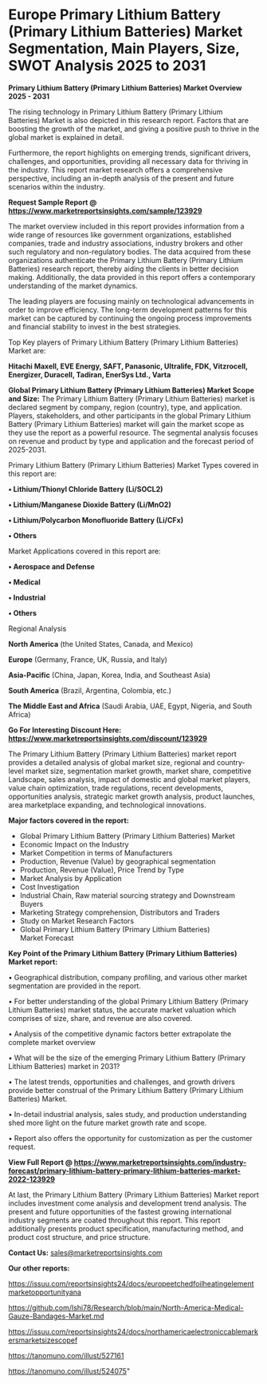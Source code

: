 # Europe Primary Lithium Battery (Primary Lithium Batteries) Market Segmentation, Main Players, Size, SWOT Analysis 2025 to 2031

<Strong> Primary Lithium Battery (Primary Lithium Batteries) Market Overview 2025 - 2031</strong>

The rising technology in Primary Lithium Battery (Primary Lithium Batteries) Market is also depicted in this research report. Factors that are boosting the growth of the market, and giving a positive push to thrive in the global market is explained in detail.

Furthermore, the report highlights on emerging trends, significant drivers, challenges, and opportunities, providing all necessary data for thriving in the industry. This report market research offers a comprehensive perspective, including an in-depth analysis of the present and future scenarios within the industry.

<strong>Request Sample Report @ <a href=https://www.marketreportsinsights.com/sample/123929>https://www.marketreportsinsights.com/sample/123929</a></strong>

The market overview included in this report provides information from a wide range of resources like government organizations, established companies, trade and industry associations, industry brokers and other such regulatory and non-regulatory bodies. The data acquired from these organizations authenticate the Primary Lithium Battery (Primary Lithium Batteries) research report, thereby aiding the clients in better decision making. Additionally, the data provided in this report offers a contemporary understanding of the market dynamics.

The leading players are focusing mainly on technological advancements in order to improve efficiency. The long-term development patterns for this market can be captured by continuing the ongoing process improvements and financial stability to invest in the best strategies.

Top Key players of Primary Lithium Battery (Primary Lithium Batteries) Market are:

<strong>Hitachi Maxell, EVE Energy, SAFT, Panasonic, Ultralife, FDK, Vitzrocell, Energizer, Duracell, Tadiran, EnerSys Ltd., Varta</strong>

<strong><b>Global Primary Lithium Battery (Primary Lithium Batteries) Market Scope and Size:</b></strong>
The Primary Lithium Battery (Primary Lithium Batteries) market is declared segment by company, region (country), type, and application. Players, stakeholders, and other participants in the global Primary Lithium Battery (Primary Lithium Batteries) market will gain the market scope as they use the report as a powerful resource. The segmental analysis focuses on revenue and product by type and application and the forecast period of 2025-2031.

Primary Lithium Battery (Primary Lithium Batteries) Market Types covered in this report are:

<strong>• Lithium/Thionyl Chloride Battery (Li/SOCL2)

• Lithium/Manganese Dioxide Battery (Li/MnO2)

• Lithium/Polycarbon Monofluoride Battery (Li/CFx)

• Others</strong>

Market Applications covered in this report are:

<strong>• Aerospace and Defense

• Medical

• Industrial

• Others</strong> 

Regional Analysis

<strong>North America</strong> (the United States, Canada, and Mexico)

<strong>Europe</strong> (Germany, France, UK, Russia, and Italy)

<strong>Asia-Pacific</strong> (China, Japan, Korea, India, and Southeast Asia)

<strong>South America</strong> (Brazil, Argentina, Colombia, etc.)

<strong>The Middle East and Africa</strong> (Saudi Arabia, UAE, Egypt, Nigeria, and South Africa)

<strong>Go For Interesting Discount Here: <a href=https://www.marketreportsinsights.com/discount/123929>https://www.marketreportsinsights.com/discount/123929</a></strong>

The Primary Lithium Battery (Primary Lithium Batteries) market report provides a detailed analysis of global market size, regional and country-level market size, segmentation market growth, market share, competitive Landscape, sales analysis, impact of domestic and global market players, value chain optimization, trade regulations, recent developments, opportunities analysis, strategic market growth analysis, product launches, area marketplace expanding, and technological innovations.

<strong><b>Major factors covered in the report:</b></strong>
<ul>
  <li>Global Primary Lithium Battery (Primary Lithium Batteries) Market </li>
  <li>Economic Impact on the Industry</li>
  <li>Market Competition in terms of Manufacturers</li>
  <li>Production, Revenue (Value) by geographical segmentation</li>
  <li>Production, Revenue (Value), Price Trend by Type</li>
  <li>Market Analysis by Application</li>
  <li>Cost Investigation</li>
  <li>Industrial Chain, Raw material sourcing strategy and Downstream Buyers</li>
  <li>Marketing Strategy comprehension, Distributors and Traders</li>
  <li>Study on Market Research Factors</li>
  <li>Global Primary Lithium Battery (Primary Lithium Batteries) Market Forecast</li>
</ul>

<strong><b>Key Point of the Primary Lithium Battery (Primary Lithium Batteries) Market report:</b></strong>

• Geographical distribution, company profiling, and various other market segmentation are provided in the report.

• For better understanding of the global Primary Lithium Battery (Primary Lithium Batteries) market status, the accurate market valuation which comprises of size, share, and revenue are also covered.

• Analysis of the competitive dynamic factors better extrapolate the complete market overview

• What will be the size of the emerging Primary Lithium Battery (Primary Lithium Batteries) market in 2031?

• The latest trends, opportunities and challenges, and growth drivers provide better construal of the Primary Lithium Battery (Primary Lithium Batteries) Market.

• In-detail industrial analysis, sales study, and production understanding shed more light on the future market growth rate and scope.

• Report also offers the opportunity for customization as per the customer request.

<strong><b>View Full Report @ <a href=https://www.marketreportsinsights.com/industry-forecast/primary-lithium-battery-primary-lithium-batteries-market-2022-123929>https://www.marketreportsinsights.com/industry-forecast/primary-lithium-battery-primary-lithium-batteries-market-2022-123929</a></b></strong>


At last, the Primary Lithium Battery (Primary Lithium Batteries) Market report includes investment come analysis and development trend analysis. The present and future opportunities of the fastest growing international industry segments are coated throughout this report. This report additionally presents product specification, manufacturing method, and product cost structure, and price structure.

<strong>Contact Us:</strong>
sales@marketreportsinsights.com

<strong>Our other reports:</strong>

<a href=https://issuu.com/reportsinsights24/docs/europeetchedfoilheatingelementmarketopportunityana>https://issuu.com/reportsinsights24/docs/europeetchedfoilheatingelementmarketopportunityana</a>

<a href=https://github.com/Ishi78/Research/blob/main/North-America-Medical-Gauze-Bandages-Market.md>https://github.com/Ishi78/Research/blob/main/North-America-Medical-Gauze-Bandages-Market.md</a>

<a href=https://issuu.com/reportsinsights24/docs/northamericaelectroniccablemarkersmarketsizescopef>https://issuu.com/reportsinsights24/docs/northamericaelectroniccablemarkersmarketsizescopef</a>

<a href=https://tanomuno.com/illust/527161>https://tanomuno.com/illust/527161</a>

<a href=https://tanomuno.com/illust/524075>https://tanomuno.com/illust/524075</a>"
